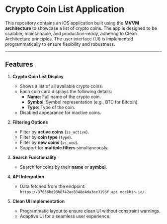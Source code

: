 # Crypto Coin List Application

This repository contains an iOS application built using the **MVVM architecture** to showcase a list of crypto coins. The app is designed to be scalable, maintainable, and production-ready, adhering to Clean Architecture principles. The user interface (UI) is implemented programmatically to ensure flexibility and robustness.

---

## Features

1. **Crypto Coin List Display**
   - Shows a list of all available crypto coins.
   - Each coin card displays the following details:
     - **Name**: Full name of the crypto coin.
     - **Symbol**: Symbol representation (e.g., BTC for Bitcoin).
     - **Type**: Type of the coin.
   - Disabled appearance for inactive coins.

2. **Filtering Options**
   - Filter by **active coins** (`is_active`).
   - Filter by **coin type** (`type`).
   - Filter by **new coins** (`is_new`).
   - Support for **multiple filters** simultaneously.

3. **Search Functionality**
   - Search for coins by their **name** or **symbol**.

4. **API Integration**
   - Data fetched from the endpoint:
     `https://37656be98b8f42ae8348e4da3ee3193f.api.mockbin.io/`.

5. **Clean UI Implementation**
   - Programmatic layout to ensure clean UI without constraint warnings.
   - Adaptive UI for a seamless user experience.

